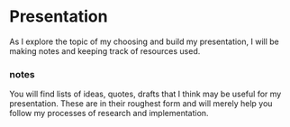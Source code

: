 # Presentation

As I explore the topic of my choosing and build my presentation, I will be
making notes and keeping track of resources used.

### notes

You will find lists of ideas, quotes, drafts that I think may be useful for my
presentation. These are in their roughest form and will merely help you follow
my processes of research and implementation.
